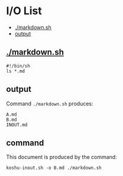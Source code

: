 # I/O List

- [./markdown.sh](#markdownsh)
- [output](#output)



## [./markdown.sh](./markdown.sh)

```
#!/bin/sh
ls *.md
```



## output


Command `./markdown.sh` produces:

```
A.md
B.md
INOUT.md
```



## command

This document is produced by the command:

```
koshu-inout.sh -o B.md ./markdown.sh
```

